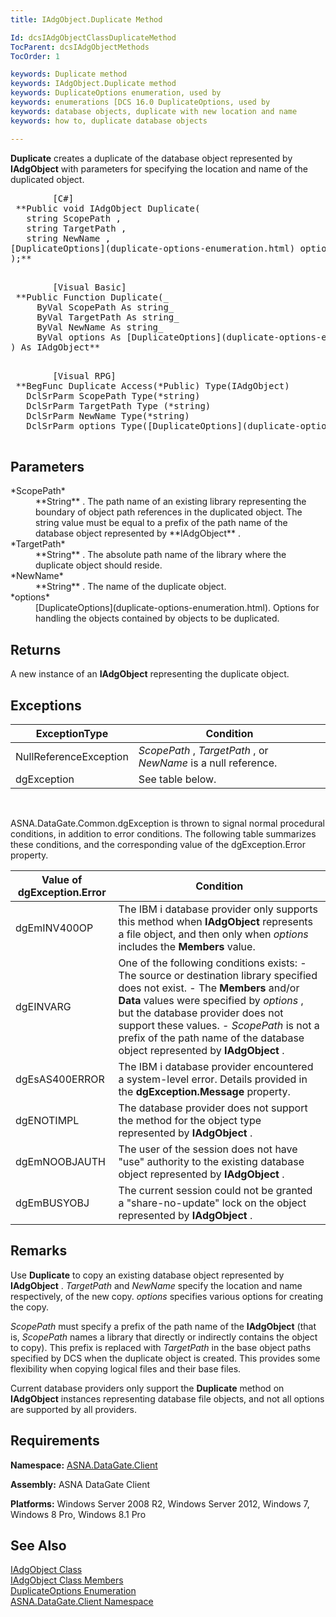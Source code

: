 ```yaml
---
title: IAdgObject.Duplicate Method

Id: dcsIAdgObjectClassDuplicateMethod
TocParent: dcsIAdgObjectMethods
TocOrder: 1

keywords: Duplicate method
keywords: IAdgObject.Duplicate method
keywords: DuplicateOptions enumeration, used by
keywords: enumerations [DCS 16.0 DuplicateOptions, used by
keywords: database objects, duplicate with new location and name
keywords: how to, duplicate database objects

---
```


**Duplicate** creates a duplicate of the database object represented by **IAdgObject** with parameters for specifying the location and name of the duplicated object.
<pre>        <span class="lang">[C#]</span>
 **Public void IAdgObject Duplicate(<br />   string ScopePath ,<br />   string TargetPath ,<br />   string NewName ,<br />[DuplicateOptions](duplicate-options-enumeration.html) options<br />);** 
      </pre>
<pre>        <span class="lang">[Visual Basic] </span>
 **Public Function Duplicate(_<br />     ByVal ScopePath As string_<br />     ByVal TargetPath As string_<br />     ByVal NewName As string_<br />     ByVal options As [DuplicateOptions](duplicate-options-enumeration.html)<br />) As IAdgObject** 
      </pre>
<pre class="prettyprint">
        <span class="lang">[Visual RPG]</span>
 **BegFunc Duplicate Access(*Public) Type(IAdgObject)<br />   DclSrParm ScopePath Type(*string)<br />   DclSrParm TargetPath Type (*string)<br />   DclSrParm NewName Type(*string)<br />   DclSrParm options Type([DuplicateOptions](duplicate-options-enumeration.html))** 
      </pre>

## Parameters

<dl>
        <dt>
 *ScopePath* 
        </dt>
        <dd>
**String** . The path name of an existing library representing the boundary of object path references in the duplicated object. The string value must be equal to a prefix of the path name of the database object represented by **IAdgObject** .
</dd>
        <dt>
 *TargetPath* 
        </dt>
        <dd>
**String** . The absolute path name of the library where the duplicate object should reside.
</dd>
        <dt>
 *NewName* 
        </dt>
        <dd>
**String** . The name of the duplicate object.
</dd>
        <dt>
 *options* 
        </dt>
        <dd>
[DuplicateOptions](duplicate-options-enumeration.html). Options for handling the objects contained by objects to be duplicated.
</dd>
</dl>

## Returns

A new instance of an **IAdgObject** representing the duplicate object.
## Exceptions



| ExceptionType | Condition |
| ---- | ---- |
| NullReferenceException | *ScopePath* , *TargetPath* , or *NewName* is a null reference. |
| dgException | See table below. |



<br />

ASNA.DataGate.Common.dgException is thrown to signal normal procedural conditions, in addition to error conditions. The following table summarizes these conditions, and the corresponding value of the <span>dgException.Error</span> property.
<br />



| Value of dgException.Error | Condition |
| ---- | ---- |
| dgEmINV400OP | The IBM i database provider only supports this method when **IAdgObject** represents a file object, and then only when *options* includes the **Members** value. |
| dgEINVARG | One of the following conditions exists:   - The source or destination library specified does not exist. - The **Members**  and/or **Data**  values were specified  										by *options* , but the database provider does not support these  									values. - *ScopePath*  is not a prefix of the path name of the database object  										represented by **IAdgObject** . |
| dgEsAS400ERROR | The IBM i database provider encountered a system-level error. Details provided in the **dgException.Message** property. |
| dgENOTIMPL | The database provider does not support the method for the object type represented by **IAdgObject** . |
| dgEmNOOBJAUTH | The user of the session does not have "use" authority to the existing database object represented by **IAdgObject** . |
| dgEmBUSYOBJ | The current session could not be granted a "share-no-update" lock on the object represented by **IAdgObject** . |



## Remarks

Use **Duplicate** to copy an existing database object represented by **IAdgObject** . *TargetPath* and *NewName* specify the location and name respectively, of the new copy. *options* specifies various options for creating the copy.

*ScopePath* must specify a prefix of the path name of the **IAdgObject** (that is, *ScopePath* names a library that directly or indirectly contains the object to copy). This prefix is replaced with *TargetPath* in the base object paths specified by DCS when the duplicate object is created. This provides some flexibility when copying logical files and their base files.

Current database providers only support the **Duplicate** method on **IAdgObject** instances representing database file objects, and not all options are supported by all providers.
## Requirements

<span> **Namespace:** [ASNA.DataGate.Client](datagate-client-namespace.html) </span> 

<span> **Assembly:** ASNA DataGate Client</span> 

**Platforms:** Windows Server 2008 R2, Windows Server 2012, Windows 7, Windows 8 Pro, Windows 8.1 Pro 
## See Also


[IAdgObject Class](iadg-object-class.html)
      <br />
[IAdgObject Class Members](iadg-object-members.html)
      <br />
[DuplicateOptions Enumeration](duplicate-options-enumeration.html)
      <br />
[ASNA.DataGate.Client Namespace](datagate-client-namespace.html)


